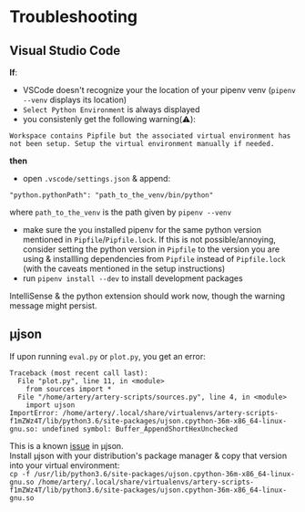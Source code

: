 Troubleshooting
===============

## Visual Studio Code
**If**:  
- VSCode doesn't recognize your the location of your pipenv venv (`pipenv --venv` displays its location)  
- `Select Python Environment` is always displayed  
- you consistenly get the following warning(⚠️):
```
Workspace contains Pipfile but the associated virtual environment has not been setup. Setup the virtual environment manually if needed.
```
**then**  
- open `.vscode/settings.json` & append:
```
"python.pythonPath": "path_to_the_venv/bin/python"
```
where `path_to_the_venv` is the path given by `pipenv --venv`
- make sure the you installed pipenv for the same python version mentioned in `Pipfile`/`Pipfile.lock`. If this is not possible/annoying, consider setting the python version in `Pipfile` to the version you are using & installling dependencies from `Pipfile` instead of `Pipfile.lock` (with the caveats mentioned in the setup instructions)  
- run `pipenv install --dev` to install development packages  

IntelliSense & the python extension should work now, though the warning message might persist.  


## µjson
If upon running `eval.py` or `plot.py`, you get an error:  
```
Traceback (most recent call last):
  File "plot.py", line 11, in <module>
    from sources import *
  File "/home/artery/artery-scripts/sources.py", line 4, in <module>
    import ujson
ImportError: /home/artery/.local/share/virtualenvs/artery-scripts-f1mZWz4T/lib/python3.6/site-packages/ujson.cpython-36m-x86_64-linux-gnu.so: undefined symbol: Buffer_AppendShortHexUnchecked
```
This is a known [issue](https://github.com/esnme/ultrajson/issues/271) in µjson.  
Install µjson with your distribution's package manager & copy that version into your virtual environment:  
`cp -f /usr/lib/python3.6/site-packages/ujson.cpython-36m-x86_64-linux-gnu.so /home/artery/.local/share/virtualenvs/artery-scripts-f1mZWz4T/lib/python3.6/site-packages/ujson.cpython-36m-x86_64-linux-gnu.so`  

